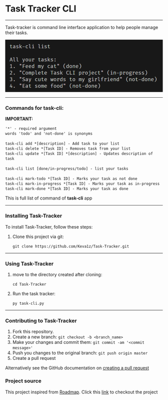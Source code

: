 # Task Tracker CLI
***
Task-tracker is command line interface application to help people manage their tasks.

![PREVIEW SCREENSHOT](preview.png)

***
### Commands for task-cli:
**IMPORTANT:**

```
'*' - required argument
words 'todo' and 'not-done' is synonyms

task-cli add *[description] - Add task to your list
task-cli delete *[Task ID] - Removes task from your list
task-cli update *[Task ID] *[description] - Updates description of task

task-cli list [done/in-progress/todo] - list your tasks

task-cli mark-todo *[Task ID] - Marks your task as not done                 
task-cli mark-in-progress *[Task ID] - Marks your task as in-progress
task-cli mark-done *[Task ID] - Marks your task as done
```
This is full list of command of **task-cli** app

***

### Installing Task-Tracker

To install Task-Tracker, follow these steps:

1. Clone this project via git:

   ```shell
   git clone https://github.com/Keva1z/Task-Tracker.git
   ```

***

### Using Task-Tracker

1. move to the directory created after cloning:

   ```shell
   cd Task-Tracker
   ```

2. Run the task tracker:

   ```shell
   py task-cli.py
   ```

***

### Contributing to Task-Tracker

1. Fork this repository.
2. Create a new branch: `git checkout -b <branch_name>`
3. Make your changes and commit them: `git commit -am '<commit message>'`
4. Push you changes to the original branch: `git push origin master`
5. Create a pull request

Alternatively see the GitHub documentation on [creating a pull request](https://help.github.com/en/github/collaborating-with-issues-and-pull-requests/creating-a-pull-request)

### Project source

This project inspired from [Roadmap](https://www.roadmap.sh). Click this [link](https://roadmap.sh/projects/task-tracker) to checkout the project